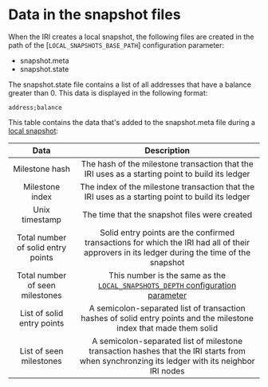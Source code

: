 # Data in the snapshot files

When the IRI creates a local snapshot, the following files are created in the path of the [`LOCAL_SNAPSHOTS_BASE_PATH`] configuration parameter:
* snapshot.meta
* snapshot.state

The snapshot.state file contains a list of all addresses that have a balance greater than 0. This data is displayed in the following format:
```
address;balance
```

This table contains the data that's added to the snapshot.meta file during a [local snapshot](concepts/local-snapshot.md):

| **Data**|    **Description** |                                      
| :-----: |  :---------------: | 
|Milestone hash |The hash of the milestone transaction that the IRI uses as a starting point to build its ledger|
|Milestone index | The index of the milestone transaction that the IRI uses as a starting point to build its ledger |
|Unix timestamp |The time that the snapshot files were created |
|Total number of solid entry points|Solid entry points are the confirmed transactions for which the IRI had all of their approvers in its ledger during the time of the snapshot|
|Total number of seen milestones |This number is the same as the [`LOCAL_SNAPSHOTS_DEPTH` configuration parameter](references/iri-configuration-options.md#local-snapshots-depth) |
|List of solid entry points | A semicolon-separated list of transaction hashes of solid entry points and the milestone index that made them solid|
|List of seen milestones | A semicolon-separated list of milestone transaction hashes that the IRI starts from when synchronzing its ledger with its neighbor IRI nodes |
